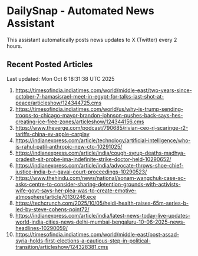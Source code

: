 # DailySnap - Automated News Assistant

This assistant automatically posts news updates to X (Twitter) every 2 hours.

## Recent Posted Articles

Last updated: Mon Oct  6 18:31:38 UTC 2025

1. https://timesofindia.indiatimes.com/world/middle-east/two-years-since-october-7-hamasisrael-meet-in-egypt-for-talks-last-shot-at-peace/articleshow/124344725.cms
2. https://timesofindia.indiatimes.com/world/us/why-is-trump-sending-troops-to-chicago-mayor-brandon-johnson-pushes-back-says-hes-creating-ice-free-zones/articleshow/124344156.cms
3. https://www.theverge.com/podcast/790685/rivian-ceo-rj-scaringe-r2-tariffs-china-ev-apple-carplay
4. https://indianexpress.com/article/technology/artificial-intelligence/who-is-rahul-patil-anthropic-new-cto-10291025/
5. https://indianexpress.com/article/india/cough-syrup-deaths-madhya-pradesh-sit-probe-ima-indefinite-strike-doctor-held-10290652/
6. https://indianexpress.com/article/india/advocate-throws-shoe-chief-justice-india-b-r-gavai-court-proceedings-10290523/
7. https://www.thehindu.com/news/national/sonam-wangchuk-case-sc-asks-centre-to-consider-sharing-detention-grounds-with-activists-wife-govt-says-her-plea-was-to-create-emotive-atmosphere/article70130246.ece
8. https://techcrunch.com/2025/10/05/heidi-health-raises-65m-series-b-led-by-steve-cohens-point72/
9. https://indianexpress.com/article/india/latest-news-today-live-updates-world-india-cities-news-delhi-mumbai-bengaluru-10-06-2025-news-headlines-10290059/
10. https://timesofindia.indiatimes.com/world/middle-east/post-assad-syria-holds-first-elections-a-cautious-step-in-political-transition/articleshow/124328381.cms
